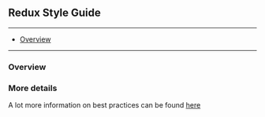 ## Redux Style Guide

----

* [Overview](#overview)


----

### Overview



### More details

A lot more information on best practices can be found [here](https://medium.com/lexical-labs-engineering/redux-best-practices-64d59775802e#.gkaj1dltp)
